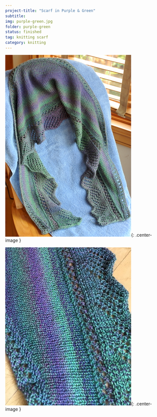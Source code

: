 ```yaml
---
project-title: "Scarf in Purple & Green"
subtitle: 
img: purple-green.jpg
folder: purple-green
status: finished
tag: knitting scarf
category: knitting
---
```

![Finished scarf](/assets/img/purple-green/purple-green.jpg){: .center-image }

![Close-up view](/assets/img/purple-green/purple-green-close.jpg){: .center-image }